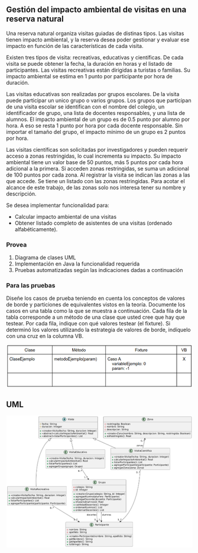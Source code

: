## Gestión del impacto ambiental de visitas en una reserva natural
Una reserva natural organiza visitas guiadas de distinas tipos. Las visitas tienen impacto
ambiental, y la reserva desea poder gestionar y evaluar ese impacto en función de las
características de cada visita.

Existen tres tipos de visita: recreativas, educativas y científicas. De cada visita se puede
obtener la fecha, la duración en horas y el listado de participantes.
Las visitas recreativas están dirigidas a turistas o familias. Su impacto ambiental se estima en 1
punto por participante por hora de duración.

Las visitas educativas son realizadas por grupos escolares. De la visita puede participar un
unico grupo o varios grupos. Los grupos que participan de una visita escolar se identifican con
el nombre del colegio, un identificador de grupo, una lista de docentes responsables, y una lista
de alumnos. El impacto ambiental de un grupo es de 0.5 punto por alumno por hora. A eso se
resta 1 punto por hora por cada docente responsable. Sin importar el tamaño del grupo, el
impacto mínimo de un grupo es 2 puntos por hora.

Las visitas científicas son solicitadas por investigadores y pueden requerir acceso a zonas
restringidas, lo cual incrementa su impacto. Su impacto ambiental tiene un valor base de 50
puntos, más 5 puntos por cada hora adicional a la primera. Si acceden zonas restringidas, se
suma un adicional de 100 puntos por cada zona. Al registrar la visita se indican las zonas a las
que accede. Se tiene un listado con las zonas restringidas. Para acotar el alcance de este
trabajo, de las zonas solo nos interesa tener su nombre y descripción.

Se desea implementar funcionalidad para:
* Calcular impacto ambiental de una visitas
* Obtener listado completo de asistentes de una visitas (ordenado alfabéticamente).

### Provea
1. Diagrama de clases UML
2. Implementación en Java la funcionalidad requerida
3. Pruebas automatizadas según las indicaciones dadas a continuación

### Para las pruebas
Diseñe los casos de prueba teniendo en cuenta los conceptos de valores de borde y particiones
de equivalentes vistos en la teoría. Documente los casos en una tabla como la que se muestra
a continuación. Cada fila de la tabla corresponde a un método de una clase que usted cree que
hay que testear. Por cada fila, indique con qué valores testear (el fixture). Si determinó los
valores utilizando la estrategia de valores de borde, indíquelo con una cruz en la columna VB.

![./Tabla.png](./Tabla.png)

## UML
![./UML.png](./UML.png)